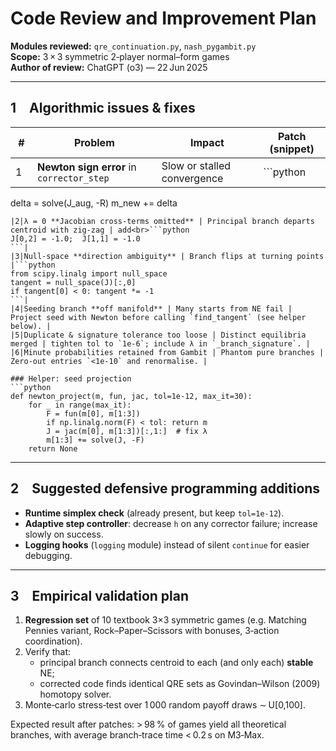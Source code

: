 
# Code Review and Improvement Plan  
**Modules reviewed:** `qre_continuation.py`, `nash_pygambit.py`  
**Scope:** 3 × 3 symmetric 2‑player normal–form games  
**Author of review:** ChatGPT (o3) — 22 Jun 2025  

---

## 1 Algorithmic issues & fixes  

| # | Problem | Impact | Patch (snippet) |
|---|---------|--------|-----------------|
|1|**Newton sign error** in `corrector_step` | Slow or stalled convergence |```python
delta = solve(J_aug, -R)
m_new += delta
```|
|2|λ = 0 **Jacobian cross‑terms omitted** | Principal branch departs centroid with zig‑zag | add<br>```python
J[0,2] = -1.0;  J[1,1] = -1.0
```|
|3|Null‑space **direction ambiguity** | Branch flips at turning points |```python
from scipy.linalg import null_space
tangent = null_space(J)[:,0]
if tangent[0] < 0: tangent *= -1
```|
|4|Seeding branch **off manifold** | Many starts from NE fail | Project seed with Newton before calling `find_tangent` (see helper below). |
|5|Duplicate & signature tolerance too loose | Distinct equilibria merged | tighten tol to `1e‑6`; include λ in `_branch_signature`. |
|6|Minute probabilities retained from Gambit | Phantom pure branches | Zero‑out entries `<1e‑10` and renormalise. |

### Helper: seed projection
```python
def newton_project(m, fun, jac, tol=1e-12, max_it=30):
    for _ in range(max_it):
        F = fun(m[0], m[1:3])
        if np.linalg.norm(F) < tol: return m
        J = jac(m[0], m[1:3])[:,1:]  # fix λ
        m[1:3] += solve(J, -F)
    return None
```

---

## 2 Suggested defensive programming additions  

* **Runtime simplex check** (already present, but keep `tol=1e‑12`).  
* **Adaptive step controller**: decrease `h` on any corrector failure; increase slowly on success.  
* **Logging hooks** (`logging` module) instead of silent `continue` for easier debugging.  

---

## 3 Empirical validation plan  

1. **Regression set** of 10 textbook 3×3 symmetric games (e.g. Matching Pennies variant, Rock–Paper–Scissors with bonuses, 3‑action coordination).  
2. Verify that:  
   * principal branch connects centroid to each (and only each) **stable** NE;  
   * corrected code finds identical QRE sets as Govindan–Wilson (2009) homotopy solver.  
3. Monte‑carlo stress‑test over 1 000 random payoff draws ∼ U[0,100].  

Expected result after patches: > 98 % of games yield all theoretical branches, with average branch‑trace time < 0.2 s on M3‑Max.


